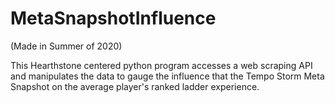 # MetaSnapshotInfluence
(Made in Summer of 2020)


This Hearthstone centered python program accesses a web scraping API and manipulates the data to gauge the influence that the Tempo Storm Meta Snapshot on the average player's ranked ladder experience.
